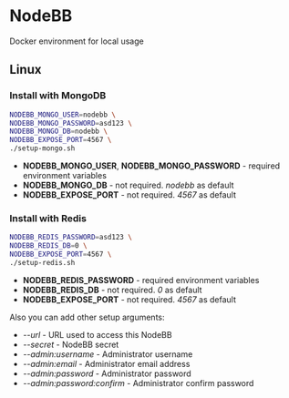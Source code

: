 NodeBB
======

Docker environment for local usage

## Linux

### Install with MongoDB

```bash
NODEBB_MONGO_USER=nodebb \
NODEBB_MONGO_PASSWORD=asd123 \
NODEBB_MONGO_DB=nodebb \
NODEBB_EXPOSE_PORT=4567 \
./setup-mongo.sh
```

* **NODEBB_MONGO_USER**, **NODEBB_MONGO_PASSWORD** - required environment variables
* **NODEBB_MONGO_DB** - not required. _nodebb_ as default
* **NODEBB_EXPOSE_PORT** - not required. _4567_ as default

### Install with Redis

```bash
NODEBB_REDIS_PASSWORD=asd123 \
NODEBB_REDIS_DB=0 \
NODEBB_EXPOSE_PORT=4567 \
./setup-redis.sh
```

* **NODEBB_REDIS_PASSWORD** - required environment variables
* **NODEBB_REDIS_DB** - not required. _0_ as default
* **NODEBB_EXPOSE_PORT** - not required. _4567_ as default

Also you can add other setup arguments:

* _--url_ - URL used to access this NodeBB
* _--secret_ - NodeBB secret
* _--admin:username_ - Administrator username
* _--admin:email_ - Administrator email address
* _--admin:password_ - Administrator password
* _--admin:password:confirm_ - Administrator confirm password